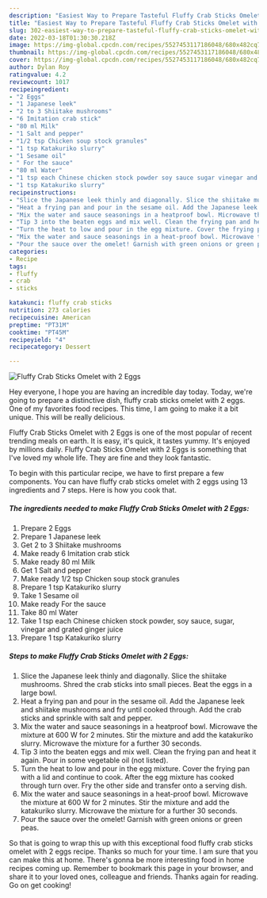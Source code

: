 ```yaml
---
description: "Easiest Way to Prepare Tasteful Fluffy Crab Sticks Omelet with 2 Eggs"
title: "Easiest Way to Prepare Tasteful Fluffy Crab Sticks Omelet with 2 Eggs"
slug: 302-easiest-way-to-prepare-tasteful-fluffy-crab-sticks-omelet-with-2-eggs
date: 2022-03-18T01:30:30.218Z
image: https://img-global.cpcdn.com/recipes/5527453117186048/680x482cq70/fluffy-crab-sticks-omelet-with-2-eggs-recipe-main-photo.jpg
thumbnail: https://img-global.cpcdn.com/recipes/5527453117186048/680x482cq70/fluffy-crab-sticks-omelet-with-2-eggs-recipe-main-photo.jpg
cover: https://img-global.cpcdn.com/recipes/5527453117186048/680x482cq70/fluffy-crab-sticks-omelet-with-2-eggs-recipe-main-photo.jpg
author: Dylan Roy
ratingvalue: 4.2
reviewcount: 1017
recipeingredient:
- "2 Eggs"
- "1 Japanese leek"
- "2 to 3 Shiitake mushrooms"
- "6 Imitation crab stick"
- "80 ml Milk"
- "1 Salt and pepper"
- "1/2 tsp Chicken soup stock granules"
- "1 tsp Katakuriko slurry"
- "1 Sesame oil"
- " For the sauce"
- "80 ml Water"
- "1 tsp each Chinese chicken stock powder soy sauce sugar vinegar and grated ginger juice"
- "1 tsp Katakuriko slurry"
recipeinstructions:
- "Slice the Japanese leek thinly and diagonally. Slice the shiitake mushrooms. Shred the crab sticks into small pieces. Beat the eggs in a large bowl."
- "Heat a frying pan and pour in the sesame oil. Add the Japanese leek and shiitake mushrooms and fry until cooked through. Add the crab sticks and sprinkle with salt and pepper."
- "Mix the water and sauce seasonings in a heatproof bowl. Microwave the mixture at 600 W for 2 minutes. Stir the mixture and add the katakuriko slurry. Microwave the mixture for a further 30 seconds."
- "Tip 3 into the beaten eggs and mix well. Clean the frying pan and heat it again. Pour in some vegetable oil (not listed)."
- "Turn the heat to low and pour in the egg mixture. Cover the frying pan with a lid and continue to cook. After the egg mixture has cooked through turn over. Fry the other side and transfer onto a serving dish."
- "Mix the water and sauce seasonings in a heat-proof bowl. Microwave the mixture at 600 W for 2 minutes. Stir the mixture and add the katakuriko slurry. Microwave the mixture for a further 30 seconds."
- "Pour the sauce over the omelet! Garnish with green onions or green peas."
categories:
- Recipe
tags:
- fluffy
- crab
- sticks

katakunci: fluffy crab sticks 
nutrition: 273 calories
recipecuisine: American
preptime: "PT31M"
cooktime: "PT45M"
recipeyield: "4"
recipecategory: Dessert

---
```



![Fluffy Crab Sticks Omelet with 2 Eggs](https://img-global.cpcdn.com/recipes/5527453117186048/680x482cq70/fluffy-crab-sticks-omelet-with-2-eggs-recipe-main-photo.jpg)

Hey everyone, I hope you are having an incredible day today. Today, we're going to prepare a distinctive dish, fluffy crab sticks omelet with 2 eggs. One of my favorites food recipes. This time, I am going to make it a bit unique. This will be really delicious.



Fluffy Crab Sticks Omelet with 2 Eggs is one of the most popular of recent trending meals on earth. It is easy, it's quick, it tastes yummy. It's enjoyed by millions daily. Fluffy Crab Sticks Omelet with 2 Eggs is something that I've loved my whole life. They are fine and they look fantastic.


To begin with this particular recipe, we have to first prepare a few components. You can have fluffy crab sticks omelet with 2 eggs using 13 ingredients and 7 steps. Here is how you cook that.

<!--inarticleads1-->

##### The ingredients needed to make Fluffy Crab Sticks Omelet with 2 Eggs:

1. Prepare 2 Eggs
1. Prepare 1 Japanese leek
1. Get 2 to 3 Shiitake mushrooms
1. Make ready 6 Imitation crab stick
1. Make ready 80 ml Milk
1. Get 1 Salt and pepper
1. Make ready 1/2 tsp Chicken soup stock granules
1. Prepare 1 tsp Katakuriko slurry
1. Take 1 Sesame oil
1. Make ready  For the sauce
1. Take 80 ml Water
1. Take 1 tsp each Chinese chicken stock powder, soy sauce, sugar, vinegar and grated ginger juice
1. Prepare 1 tsp Katakuriko slurry




<!--inarticleads2-->

##### Steps to make Fluffy Crab Sticks Omelet with 2 Eggs:

1. Slice the Japanese leek thinly and diagonally. Slice the shiitake mushrooms. Shred the crab sticks into small pieces. Beat the eggs in a large bowl.
1. Heat a frying pan and pour in the sesame oil. Add the Japanese leek and shiitake mushrooms and fry until cooked through. Add the crab sticks and sprinkle with salt and pepper.
1. Mix the water and sauce seasonings in a heatproof bowl. Microwave the mixture at 600 W for 2 minutes. Stir the mixture and add the katakuriko slurry. Microwave the mixture for a further 30 seconds.
1. Tip 3 into the beaten eggs and mix well. Clean the frying pan and heat it again. Pour in some vegetable oil (not listed).
1. Turn the heat to low and pour in the egg mixture. Cover the frying pan with a lid and continue to cook. After the egg mixture has cooked through turn over. Fry the other side and transfer onto a serving dish.
1. Mix the water and sauce seasonings in a heat-proof bowl. Microwave the mixture at 600 W for 2 minutes. Stir the mixture and add the katakuriko slurry. Microwave the mixture for a further 30 seconds.
1. Pour the sauce over the omelet! Garnish with green onions or green peas.




So that is going to wrap this up with this exceptional food fluffy crab sticks omelet with 2 eggs recipe. Thanks so much for your time. I am sure that you can make this at home. There's gonna be more interesting food in home recipes coming up. Remember to bookmark this page in your browser, and share it to your loved ones, colleague and friends. Thanks again for reading. Go on get cooking!
